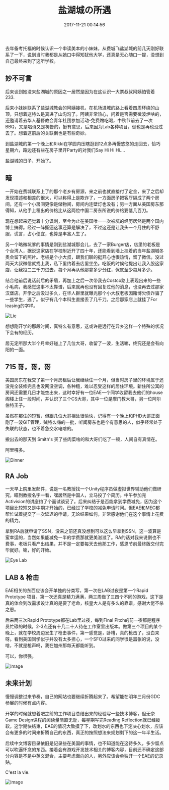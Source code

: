 ﻿---
title: 盐湖城の所遇
date: 2017-11-21 00:14:56
tags: 游记
categories: 
- 中文博客
- 游而远行
thumbnail: https://chenmi-ink-1252570167.cos.na-siliconvalley.myqcloud.com/WeChat%20Image_20171121034757.jpg
---



去年备考托福的时候认识一个申读美本的小妹妹，从费城飞盐湖城的前几天刚好联系了一下，说到当时我都是从她口中得知犹他大学，还真是无心随口一提，没想到自己最终来到了这所学校。


## 妙不可言

后来谈到她没来盐湖城的原因之一居然是因为在这认识一大票叔叔阿姨怕管着233.

<!--more--> 
后来小妹妹联系了盐湖城教会的阿姨接机，在机场进城的路上看着四周环绕的山顶，只想着这特么是真进了山沟沟了。阿姨非常热心，问着是否需要微波炉啥的，还邀请着去华人基督教会青年社团参加活动-免费蹭吃喝，中秋节前去了一次BBQ，又是唱诗又是祷告的，挺有意思，后来因为Lab各种项目，倒也是再也没过去了。想着这前后的关联倒也是有些奇妙。

到盐湖城的第一个晚上和Rikki在学园内压瞎逛到12点多再慢悠悠的走回去，恰巧星期六，路边还有些在房子里开Party的对我们Say Hi Hi Hi.... 

盐湖城的日子，开始了。
<!--more-->

## 暗

一开始在费城联系上了的那个老乡有房源，来之前也就直接付了定金，来了之后却发现描述和相差的很大，可以称得上是欺诈了，一方面房子把客厅隔成了两个房间，还有一个小房间更像是储物间，房间内连壁灯也没有；另一方面从美国房东那得知，从他手上租出的价格比从这两位中国二房东所说的价格要低几百刀。

现在想起来还觉着十分讽刺，至今为止在美国唯一一次被坑的经历居然是两个国内博士搞得。经过一阵撕逼这事还算是解决了，不过这还是让我头一个月住的不舒服，谎言，占小便宜，也算是丰富人生了。

另一个略微坑爹的事情是刚到盐湖城那会儿，去了一家Burger店，店里的老板是个台湾人，据说这家店在学校附近开了四十年，还能看到墙上挂着的当年盐湖城冬奥会留下的照片。老板是个小大叔，跟我们聊的挺开心也很热情，留了微信。没过两天大叔微信就找上我，私下里约着去店里坐坐。吃饭的时候他提出让我入股这家店，让我投二三千刀进去，每个月再从他那拿多少分红，保底至少每月多少。

结合他前后说话前后的矛盾，再加上之后一次带我去Costco路上表现出来的一些小毛病，我感觉这事不太靠谱，后来就再也没有回复过他的消息，也没再去过那家汉堡店。开学之后没过多久，在华人群里就曝光那个小大叔老板因赌博欠债诈骗了一些学生，逃了。似乎有几个本科生直接丢了几千刀。之后那家店上就挂了For leasing的字样。 

![Lie](https://chenmi-ink-1252570167.cos.na-siliconvalley.myqcloud.comm/Lie.png)

想想刚开学的那段时间，真特么有意思，这或许是远行在异乡这样一个特殊的状况下会有的经历。 

居无定所那大半个月幸好碰上了几位大哥，收留了一波，生活嘛，终究还是会有向阳的一面。


## 715 哥，哥，哥

美国房东在我交了第一个月房租后让我继续住一个月，但当时房子里的环境属于还没完全装修完且也没网没空调，各种糙，难以忍受这样的居住环境。新住所公寓的房间还需要几日才能空出来，这时幸好有一位EAE一个同学收留我去他们的house阁楼上住一段时间，并认识了三个CS大哥，其中一位是摩门教大哥，另一位阿尔伯特王子。

虽然在那住的短暂，但跟几位大哥相处很愉快，记得有一个晚上和PHD大哥正面刚了一波GIT管理，贼特么嗨的一批，听闻房东也是个有意思的人，似乎经常处于失联的状态，也不着急交水电啥的。

搬出去的那天到 Smith's 买了些肉菜啥的和大哥们吃了一顿，人间自有真情在。

阿里嘎多。


![Dinner](https://chenmi-ink-1252570167.cos.na-siliconvalley.myqcloud.com/Food.jpg)


## RA Job

一天早上院里发邮件，说是一名教授找一个Unity程序员做虚拟世界辅助他们做研究，瞄到教授名字一看，嘿居然是中国人，立马投了个简历。中午参加完Activision的讲座约了个面试谈妥了。后来纠结于是否能拿到学费减免，因为这个项目比较短又是中期才开始的，已经过了学校的减免申请时间。但EAE和MEC都帮忙试着提交了一次延迟的申请，无论结果如何，非常感谢他们在这个事情上花费的精力。

拿到RA后就申请了SSN，没来之前还真没想到可以这么早拿到SSN，这一波算是蛮幸运的，当然如果能减免一半的学费那就更美滋滋了。RA的话对我来说倒也不费事，老板只看产出结果，并不是一定要每天去他那工作，感恩节前最终版交付完毕就好。嘛，好的开始。

![Eye Lab](https://chenmi-ink-1252570167.cos.na-siliconvalley.myqcloud.com/Mouse.jpg)

## LAB & 枪击

EAE相关的东西应该会开单独的分类写，第一次在LAB过夜是第一个Rapid Prototype 项目。第一次还真是精力满满，两三周做了三四个不同的游戏，这下是真的体会到改需求设计真的是要了老命，核皇大人是有多么的靠谱，感谢大佬不杀之恩。

后来两三次Rapid Prototype都在Lab里过夜，每到Final Pitch的前一夜都是程序员忙碌的时候，2-3点还有十几二十人待在工作室里出版本。做第三个项目的某个晚上，就在学校周边发生了枪击事件，第一感觉是，卧槽，真的枪击了，没白来呀。看到美国同学似乎并没有太多担心，一个SFO过来的同学很是嚣张的说，没啥，不就是枪声吗，我在加州那每天都能听到。

可以，你很强。

![image](https://chenmi-ink-1252570167.cos.na-siliconvalley.myqcloud.com/T2_.jpg) 


## 未来计划

慢慢调整过来节奏，自己的网站也要继续折腾起来了。希望能在明年三月份GDC参展的时候有点内容。

开学的时候就想着吧之前的工作项目总结出来的经验写一些技术博客，但无奈Game Design课程的阅读量简直无耻，每星期写完Reading Reflection就已经疲软。这学期快结束，EAE的情况大致摸了下，改划水的东西也下定决心划水，应该会有更多的时间来折腾自己的东西，真正的按照想法来规划剩下的这一年半生活。

后续中文博客目录依旧是记录些在美国的事情，也不知道能在这待多久，多少留点可以吹逼怀念的东西。接着会有游戏开发技术相关的博客内容，目前还不确定这部分内容是不是中英文混合，主要考虑面向的人，另外应该会单独开一个EAE的记录贴。

C'est la vie.

![image](https://chenmi-ink-1252570167.cos.na-siliconvalley.myqcloud.com/T1.jpg) 